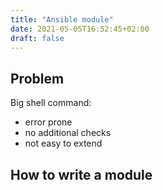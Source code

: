 ```yaml
---
title: "Ansible module"
date: 2021-05-05T16:52:45+02:00
draft: false
---
```

## Problem
Big shell command:
 - error prone
 - no additional checks
 - not easy to extend

## How to write a module
